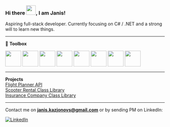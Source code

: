 ### Hi there <img src="https://raw.githubusercontent.com/MartinHeinz/MartinHeinz/master/wave.gif" width="30px">, I am Janis!  
Aspiring full-stack developer. Currently focusing on C# / .NET  and a strong will to learn new things.

---
🧰 **Toolbox**

<img src="https://cdn.jsdelivr.net/gh/devicons/devicon/icons/csharp/csharp-original.svg" width="50px"/> <img src="https://cdn.jsdelivr.net/gh/devicons/devicon/icons/dotnetcore/dotnetcore-original.svg" width="50px"/> <img src="https://cdn.jsdelivr.net/gh/devicons/devicon/icons/javascript/javascript-original.svg" width="50px"/> <img src="https://cdn.jsdelivr.net/gh/devicons/devicon/icons/mysql/mysql-original.svg" width="50px"/> <img src="https://cdn.jsdelivr.net/gh/devicons/devicon/icons/html5/html5-original.svg" width="50px"/> <img src="https://cdn.jsdelivr.net/gh/devicons/devicon/icons/css3/css3-original.svg" width="50px"/> <img src="https://cdn.jsdelivr.net/gh/devicons/devicon/icons/react/react-original.svg" width="50px"/> <img src="https://cdn.jsdelivr.net/gh/devicons/devicon/icons/git/git-original.svg" width="50px"/>

---
**Projects**  
[Flight Planner API](https://github.com/Janis-Kvs/flight-planner_)  
[Scooter Rental Class Library](https://github.com/Janis-Kvs/home-assignments_/tree/master/assignments/if/if-scooters)  
[Insurance Company Class Library](https://github.com/Janis-Kvs/home-assignments_/tree/master/assignments/if/if-risk) 

---
Contact me on **janis.kazjonovs@gmail.com** or by sending PM on LinkedIn:  

[![LinkedIn](https://img.shields.io/badge/LinkedIn-0077B5?style=for-the-badge&logo=linkedin&logoColor=white)](https://www.linkedin.com/in/janis-kazjonovs/)


<!--
**Janis-Kvs/Janis-Kvs** is a ✨ _special_ ✨ repository because its `README.md` (this file) appears on your GitHub profile.

Here are some ideas to get you started:

- 🔭 I’m currently working on ...
- 🌱 I’m currently learning ...
- 👯 I’m looking to collaborate on ...
- 🤔 I’m looking for help with ...
- 💬 Ask me about ...
- 📫 How to reach me: ...
- 😄 Pronouns: ...
- ⚡ Fun fact: ...
-->
